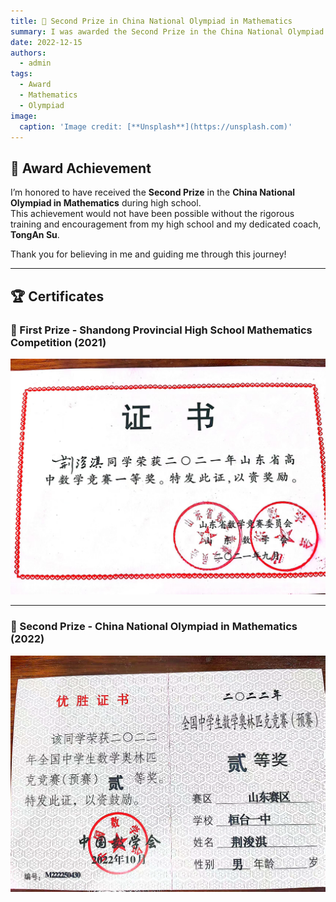 ```yaml
---
title: 🥈 Second Prize in China National Olympiad in Mathematics
summary: I was awarded the Second Prize in the China National Olympiad in Mathematics. I am sincerely grateful to my high school alma mater and my coach, TongAn Su, for their unwavering support and guidance.
date: 2022-12-15
authors:
  - admin
tags:
  - Award
  - Mathematics
  - Olympiad
image:
  caption: 'Image credit: [**Unsplash**](https://unsplash.com)'
---
```


## 🎉 Award Achievement

I’m honored to have received the **Second Prize** in the **China National Olympiad in Mathematics** during high school.  
This achievement would not have been possible without the rigorous training and encouragement from my high school and my dedicated coach, **TongAn Su**.

Thank you for believing in me and guiding me through this journey!

---

## 🏆 Certificates

### 🥇 First Prize - Shandong Provincial High School Mathematics Competition (2021)

![Shandong Prize](shandong_first_prize_2021.jpg)

---

### 🥈 Second Prize - China National Olympiad in Mathematics (2022)

![National Prize](national_second_prize_2022.jpg)
